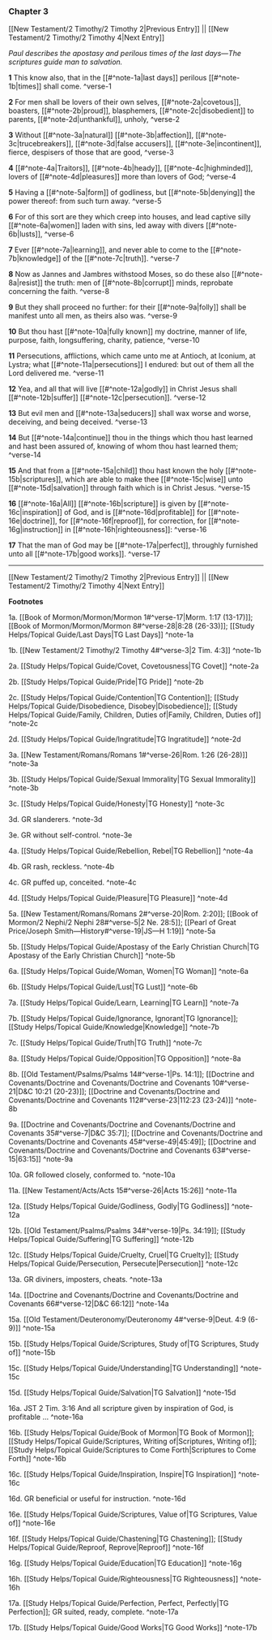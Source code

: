 ### Chapter 3

[[New Testament/2 Timothy/2 Timothy 2|Previous Entry]]  ||  [[New Testament/2 Timothy/2 Timothy 4|Next Entry]]

*Paul describes the apostasy and perilous times of the last days—The scriptures guide man to salvation.*

**1**  This know also, that in the [[#^note-1a|last days]] perilous [[#^note-1b|times]] shall come. ^verse-1

**2**  For men shall be lovers of their own selves, [[#^note-2a|covetous]], boasters, [[#^note-2b|proud]], blasphemers, [[#^note-2c|disobedient]] to parents, [[#^note-2d|unthankful]], unholy, ^verse-2

**3**  Without [[#^note-3a|natural]] [[#^note-3b|affection]], [[#^note-3c|trucebreakers]], [[#^note-3d|false accusers]], [[#^note-3e|incontinent]], fierce, despisers of those that are good, ^verse-3

**4**  [[#^note-4a|Traitors]], [[#^note-4b|heady]], [[#^note-4c|highminded]], lovers of [[#^note-4d|pleasures]] more than lovers of God; ^verse-4

**5**  Having a [[#^note-5a|form]] of godliness, but [[#^note-5b|denying]] the power thereof: from such turn away. ^verse-5

**6**  For of this sort are they which creep into houses, and lead captive silly [[#^note-6a|women]] laden with sins, led away with divers [[#^note-6b|lusts]], ^verse-6

**7**  Ever [[#^note-7a|learning]], and never able to come to the [[#^note-7b|knowledge]] of the [[#^note-7c|truth]]. ^verse-7

**8**  Now as Jannes and Jambres withstood Moses, so do these also [[#^note-8a|resist]] the truth: men of [[#^note-8b|corrupt]] minds, reprobate concerning the faith. ^verse-8

**9**  But they shall proceed no further: for their [[#^note-9a|folly]] shall be manifest unto all men, as theirs also was. ^verse-9

**10**  But thou hast [[#^note-10a|fully known]] my doctrine, manner of life, purpose, faith, longsuffering, charity, patience, ^verse-10

**11**  Persecutions, afflictions, which came unto me at Antioch, at Iconium, at Lystra; what [[#^note-11a|persecutions]] I endured: but out of them all the Lord delivered me. ^verse-11

**12**  Yea, and all that will live [[#^note-12a|godly]] in Christ Jesus shall [[#^note-12b|suffer]] [[#^note-12c|persecution]]. ^verse-12

**13**  But evil men and [[#^note-13a|seducers]] shall wax worse and worse, deceiving, and being deceived. ^verse-13

**14**  But [[#^note-14a|continue]] thou in the things which thou hast learned and hast been assured of, knowing of whom thou hast learned them; ^verse-14

**15**  And that from a [[#^note-15a|child]] thou hast known the holy [[#^note-15b|scriptures]], which are able to make thee [[#^note-15c|wise]] unto [[#^note-15d|salvation]] through faith which is in Christ Jesus. ^verse-15

**16**  [[#^note-16a|All]] [[#^note-16b|scripture]] is given by [[#^note-16c|inspiration]] of God, and is [[#^note-16d|profitable]] for [[#^note-16e|doctrine]], for [[#^note-16f|reproof]], for correction, for [[#^note-16g|instruction]] in [[#^note-16h|righteousness]]: ^verse-16

**17**  That the man of God may be [[#^note-17a|perfect]], throughly furnished unto all [[#^note-17b|good works]]. ^verse-17


---
[[New Testament/2 Timothy/2 Timothy 2|Previous Entry]]  ||  [[New Testament/2 Timothy/2 Timothy 4|Next Entry]]


**Footnotes**


1a. [[Book of Mormon/Mormon/Mormon 1#^verse-17|Morm. 1:17 (13-17)]]; [[Book of Mormon/Mormon/Mormon 8#^verse-28|8:28 (26-33)]]; [[Study Helps/Topical Guide/Last Days|TG Last Days]] ^note-1a

1b. [[New Testament/2 Timothy/2 Timothy 4#^verse-3|2 Tim. 4:3]] ^note-1b

2a. [[Study Helps/Topical Guide/Covet, Covetousness|TG Covet]] ^note-2a

2b. [[Study Helps/Topical Guide/Pride|TG Pride]] ^note-2b

2c. [[Study Helps/Topical Guide/Contention|TG Contention]]; [[Study Helps/Topical Guide/Disobedience, Disobey|Disobedience]]; [[Study Helps/Topical Guide/Family, Children, Duties of|Family, Children, Duties of]] ^note-2c

2d. [[Study Helps/Topical Guide/Ingratitude|TG Ingratitude]] ^note-2d

3a. [[New Testament/Romans/Romans 1#^verse-26|Rom. 1:26 (26-28)]] ^note-3a

3b. [[Study Helps/Topical Guide/Sexual Immorality|TG Sexual Immorality]] ^note-3b

3c. [[Study Helps/Topical Guide/Honesty|TG Honesty]] ^note-3c

3d. GR slanderers. ^note-3d

3e. GR without self-control. ^note-3e

4a. [[Study Helps/Topical Guide/Rebellion, Rebel|TG Rebellion]] ^note-4a

4b. GR rash, reckless. ^note-4b

4c. GR puffed up, conceited. ^note-4c

4d. [[Study Helps/Topical Guide/Pleasure|TG Pleasure]] ^note-4d

5a. [[New Testament/Romans/Romans 2#^verse-20|Rom. 2:20]]; [[Book of Mormon/2 Nephi/2 Nephi 28#^verse-5|2 Ne. 28:5]]; [[Pearl of Great Price/Joseph Smith—History#^verse-19|JS—H 1:19]] ^note-5a

5b. [[Study Helps/Topical Guide/Apostasy of the Early Christian Church|TG Apostasy of the Early Christian Church]] ^note-5b

6a. [[Study Helps/Topical Guide/Woman, Women|TG Woman]] ^note-6a

6b. [[Study Helps/Topical Guide/Lust|TG Lust]] ^note-6b

7a. [[Study Helps/Topical Guide/Learn, Learning|TG Learn]] ^note-7a

7b. [[Study Helps/Topical Guide/Ignorance, Ignorant|TG Ignorance]]; [[Study Helps/Topical Guide/Knowledge|Knowledge]] ^note-7b

7c. [[Study Helps/Topical Guide/Truth|TG Truth]] ^note-7c

8a. [[Study Helps/Topical Guide/Opposition|TG Opposition]] ^note-8a

8b. [[Old Testament/Psalms/Psalms 14#^verse-1|Ps. 14:1]]; [[Doctrine and Covenants/Doctrine and Covenants/Doctrine and Covenants 10#^verse-21|D&C 10:21 (20-23)]]; [[Doctrine and Covenants/Doctrine and Covenants/Doctrine and Covenants 112#^verse-23|112:23 (23-24)]] ^note-8b

9a. [[Doctrine and Covenants/Doctrine and Covenants/Doctrine and Covenants 35#^verse-7|D&C 35:7]]; [[Doctrine and Covenants/Doctrine and Covenants/Doctrine and Covenants 45#^verse-49|45:49]]; [[Doctrine and Covenants/Doctrine and Covenants/Doctrine and Covenants 63#^verse-15|63:15]] ^note-9a

10a. GR followed closely, conformed to. ^note-10a

11a. [[New Testament/Acts/Acts 15#^verse-26|Acts 15:26]] ^note-11a

12a. [[Study Helps/Topical Guide/Godliness, Godly|TG Godliness]] ^note-12a

12b. [[Old Testament/Psalms/Psalms 34#^verse-19|Ps. 34:19]]; [[Study Helps/Topical Guide/Suffering|TG Suffering]] ^note-12b

12c. [[Study Helps/Topical Guide/Cruelty, Cruel|TG Cruelty]]; [[Study Helps/Topical Guide/Persecution, Persecute|Persecution]] ^note-12c

13a. GR diviners, imposters, cheats. ^note-13a

14a. [[Doctrine and Covenants/Doctrine and Covenants/Doctrine and Covenants 66#^verse-12|D&C 66:12]] ^note-14a

15a. [[Old Testament/Deuteronomy/Deuteronomy 4#^verse-9|Deut. 4:9 (6-9)]] ^note-15a

15b. [[Study Helps/Topical Guide/Scriptures, Study of|TG Scriptures, Study of]] ^note-15b

15c. [[Study Helps/Topical Guide/Understanding|TG Understanding]] ^note-15c

15d. [[Study Helps/Topical Guide/Salvation|TG Salvation]] ^note-15d

16a. JST 2 Tim. 3:16 And all scripture given by inspiration of God, is profitable ... ^note-16a

16b. [[Study Helps/Topical Guide/Book of Mormon|TG Book of Mormon]]; [[Study Helps/Topical Guide/Scriptures, Writing of|Scriptures, Writing of]]; [[Study Helps/Topical Guide/Scriptures to Come Forth|Scriptures to Come Forth]] ^note-16b

16c. [[Study Helps/Topical Guide/Inspiration, Inspire|TG Inspiration]] ^note-16c

16d. GR beneficial or useful for instruction. ^note-16d

16e. [[Study Helps/Topical Guide/Scriptures, Value of|TG Scriptures, Value of]] ^note-16e

16f. [[Study Helps/Topical Guide/Chastening|TG Chastening]]; [[Study Helps/Topical Guide/Reproof, Reprove|Reproof]] ^note-16f

16g. [[Study Helps/Topical Guide/Education|TG Education]] ^note-16g

16h. [[Study Helps/Topical Guide/Righteousness|TG Righteousness]] ^note-16h

17a. [[Study Helps/Topical Guide/Perfection, Perfect, Perfectly|TG Perfection]]; GR suited, ready, complete.  ^note-17a

17b. [[Study Helps/Topical Guide/Good Works|TG Good Works]] ^note-17b
